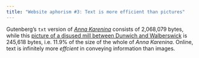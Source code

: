 ```yaml
---
title: "Website aphorism #3: Text is more efficient than pictures"
---
```


Gutenberg’s `txt` version of <cite>[Anna Karenina](https://www.gutenberg.org/files/1399/1399-0.txt)</cite> consists of 2,068,079 bytes, while this [picture of a disused mill between Dunwich and Walberswick](https://www.thisdaysportion.com/images/westwood-marshes-mill-small.jpg) is 245,618 bytes, i.e. 11.9% of the size of the whole of <cite>Anna Karenina</cite>. Online, text is infinitely more _effcient_ in conveying information than images.